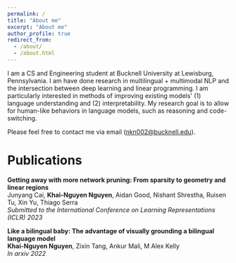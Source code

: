 ```yaml
---
permalink: /
title: "About me"
excerpt: "About me"
author_profile: true
redirect_from: 
  - /about/
  - /about.html
---
```


I am a CS and Engineering student at Bucknell University at Lewisburg, Pennsylvania. I am have done research in multilingual + multimodal NLP and the intersection between deep learning and linear programming. I am particularly interested in methods of improving existing models' (1) language understanding and (2) interpretability. My research goal is to allow for human-like behaviors in language models, such as reasoning and code-switching.

Please feel free to contact me via email (nkn002@bucknell.edu).

<!-- About me
===
I am originally from Ho Chi Minh City, Vietnam. Here in the States, I go by Nguyen Nguyen, but in Vietnamese, my name is Khải Nguyên [kʰaːj ŋwiəŋ]. As Vietnamese is a tonal and isolating language, many people in the States have found it difficult to pronounce my name. As such, I have enjoyed hearing many variations of my name, such as win, wind, or en-win. Nevertheless, my favorites have been win-win, which is the main motivation for my English name, and Winnie-the-Pooh. Since language changes with time, I believe there is no absolute "correct" way to pronounce any word, so please feel free to call me whatever you want - as long as it makes sense. -->

Publications
===
**Getting away with more network pruning: From sparsity to geometry and linear regions** <br>
Junyang Cai, **Khai-Nguyen Nguyen**, Aidan Good, Nishant Shrestha, Ruisen Tu, Xin Yu, Thiago Serra <br>
_Submitted to the International Conference on Learning Representations (ICLR) 2023_

**Like a bilingual baby: The advantage of visually grounding a bilingual language model** <br>
**Khai-Nguyen Nguyen**, Zixin Tang, Ankur Mali, M Alex Kelly<br>
_In arxiv 2022_






